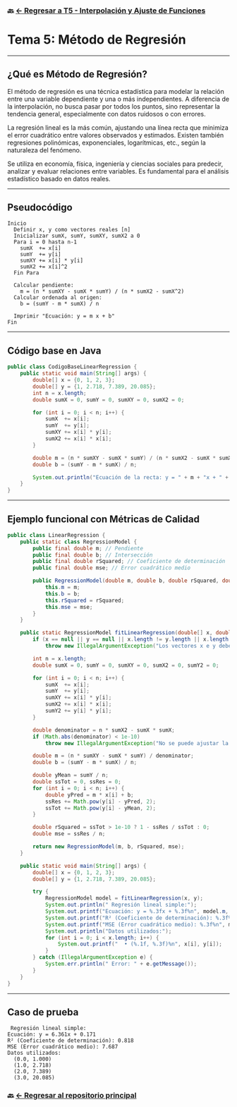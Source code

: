 ### 🔙 [← Regresar a T5 - Interpolación y Ajuste de Funciones](https://github.com/ANTONY2812/M-todosNum-ricosLalo/tree/main/T5%20-%20Interpolaci%C3%B3n%20y%20Ajuste%20de%20Funciones)

#   Tema 5: Método de Regresión

---

##  ¿Qué es Método de Regresión?

El método de regresión es una técnica estadística para modelar la relación entre una variable dependiente y una o más independientes. A diferencia de la interpolación, no busca pasar por todos los puntos, sino representar la tendencia general, especialmente con datos ruidosos o con errores.

La regresión lineal es la más común, ajustando una línea recta que minimiza el error cuadrático entre valores observados y estimados. Existen también regresiones polinómicas, exponenciales, logarítmicas, etc., según la naturaleza del fenómeno.

Se utiliza en economía, física, ingeniería y ciencias sociales para predecir, analizar y evaluar relaciones entre variables. Es fundamental para el análisis estadístico basado en datos reales.

---


##  Pseudocódigo

```text
Inicio
  Definir x, y como vectores reales [n]
  Inicializar sumX, sumY, sumXY, sumX2 a 0
  Para i = 0 hasta n-1
    sumX  += x[i]
    sumY  += y[i]
    sumXY += x[i] * y[i]
    sumX2 += x[i]^2
  Fin Para

  Calcular pendiente:
    m = (n * sumXY - sumX * sumY) / (n * sumX2 - sumX^2)
  Calcular ordenada al origen:
    b = (sumY - m * sumX) / n

  Imprimir "Ecuación: y = m x + b"
Fin
```
---

##  Código base en Java

```java
public class CodigoBaseLinearRegression {
    public static void main(String[] args) {
        double[] x = {0, 1, 2, 3};
        double[] y = {1, 2.718, 7.389, 20.085};
        int n = x.length;
        double sumX = 0, sumY = 0, sumXY = 0, sumX2 = 0;

        for (int i = 0; i < n; i++) {
            sumX  += x[i];
            sumY  += y[i];
            sumXY += x[i] * y[i];
            sumX2 += x[i] * x[i];
        }

        double m = (n * sumXY - sumX * sumY) / (n * sumX2 - sumX * sumX);
        double b = (sumY - m * sumX) / n;

        System.out.println("Ecuación de la recta: y = " + m + "x + " + b);
    }
}
```

---

##  Ejemplo funcional con Métricas de Calidad

```java
public class LinearRegression {
    public static class RegressionModel {
        public final double m; // Pendiente
        public final double b; // Intersección
        public final double rSquared; // Coeficiente de determinación
        public final double mse; // Error cuadrático medio

        public RegressionModel(double m, double b, double rSquared, double mse) {
            this.m = m;
            this.b = b;
            this.rSquared = rSquared;
            this.mse = mse;
        }
    }

    public static RegressionModel fitLinearRegression(double[] x, double[] y) {
        if (x == null || y == null || x.length != y.length || x.length < 2)
            throw new IllegalArgumentException("Los vectores x e y deben tener la misma longitud y al menos 2 elementos");

        int n = x.length;
        double sumX = 0, sumY = 0, sumXY = 0, sumX2 = 0, sumY2 = 0;

        for (int i = 0; i < n; i++) {
            sumX  += x[i];
            sumY  += y[i];
            sumXY += x[i] * y[i];
            sumX2 += x[i] * x[i];
            sumY2 += y[i] * y[i];
        }

        double denominator = n * sumX2 - sumX * sumX;
        if (Math.abs(denominator) < 1e-10)
            throw new IllegalArgumentException("No se puede ajustar la recta: datos insuficientes o colineales");

        double m = (n * sumXY - sumX * sumY) / denominator;
        double b = (sumY - m * sumX) / n;

        double yMean = sumY / n;
        double ssTot = 0, ssRes = 0;
        for (int i = 0; i < n; i++) {
            double yPred = m * x[i] + b;
            ssRes += Math.pow(y[i] - yPred, 2);
            ssTot += Math.pow(y[i] - yMean, 2);
        }

        double rSquared = ssTot > 1e-10 ? 1 - ssRes / ssTot : 0;
        double mse = ssRes / n;

        return new RegressionModel(m, b, rSquared, mse);
    }

    public static void main(String[] args) {
        double[] x = {0, 1, 2, 3};
        double[] y = {1, 2.718, 7.389, 20.085};

        try {
            RegressionModel model = fitLinearRegression(x, y);
            System.out.println(" Regresión lineal simple:");
            System.out.printf("Ecuación: y = %.3fx + %.3f%n", model.m, model.b);
            System.out.printf("R² (Coeficiente de determinación): %.3f%n", model.rSquared);
            System.out.printf("MSE (Error cuadrático medio): %.3f%n", model.mse);
            System.out.println("Datos utilizados:");
            for (int i = 0; i < x.length; i++) {
                System.out.printf("  • (%.1f, %.3f)%n", x[i], y[i]);
            }
        } catch (IllegalArgumentException e) {
            System.err.println(" Error: " + e.getMessage());
        }
    }
}
```

---

##  Caso de prueba

```text
 Regresión lineal simple:
Ecuación: y = 6.361x + 0.171
R² (Coeficiente de determinación): 0.818
MSE (Error cuadrático medio): 7.687
Datos utilizados:
  (0.0, 1.000)
  (1.0, 2.718)
  (2.0, 7.389)
  (3.0, 20.085)
```

### 🔙 [← Regresar al repositorio principal](https://github.com/ANTONY2812/M-todosNum-ricosLalo)
